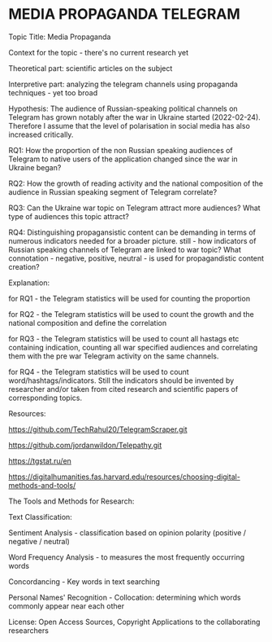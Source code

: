 # MEDIA PROPAGANDA TELEGRAM
Topic Title: Media Propaganda

Context for the topic - there's no current research yet

Theoretical part: scientific articles on the subject

Interpretive part: analyzing the telegram channels using propaganda techniques - yet too broad

Hypothesis: The audience of Russian-speaking political channels on Telegram has grown notably after the war in Ukraine started (2022-02-24). Therefore I assume that the level of polarisation in social media has also increased critically. 

RQ1: How the proportion of the non Russian speaking audiences of Telegram to native users of the application changed since the war in Ukraine began? 

RQ2: How the growth of reading activity and the national composition of the audience in Russian speaking segment of Telegram correlate?

RQ3: Can the Ukraine war topic on Telegram attract more audiences? What type of audiences this topic attract?

RQ4: Distinguishing propagansistic content can be demanding in terms of numerous indicators needed for a broader picture. still - how indicators of Russian speaking channels of Telegram are linked to war topic? What connotation - negative, positive, neutral - is used for propagandistic content creation?

Explanation: 

for RQ1 - the Telegram statistics will be used for counting the proportion

for RQ2 - the Telegram statistics will be used to count the growth and the national composition and define the correlation
             
for RQ3 - the Telegram statistics will be used to count all hastags etc containing indication, counting all war specified audiences and correlating them with the pre war Telegram activity on the same channels. 
             
for RQ4 - the Telegram statistics will be used to count word/hashtags/indicators. Still the indicators should be invented by researcher and/or taken from cited research and scientific papers of corresponding topics.

Resources:

https://github.com/TechRahul20/TelegramScraper.git

https://github.com/jordanwildon/Telepathy.git

https://tgstat.ru/en

https://digitalhumanities.fas.harvard.edu/resources/choosing-digital-methods-and-tools/

The Tools and Methods for Research: 

Text Classification:  

Sentiment Analysis - classification based on opinion polarity (positive / negative / neutral)

Word Frequency Analysis - to measures the most frequently occurring words 

Concordancing - Key words in text searching

Personal Names' Recognition - Collocation: determining which words commonly appear near each other

License:
Open Access Sources, Copyright Applications to the collaborating researchers


